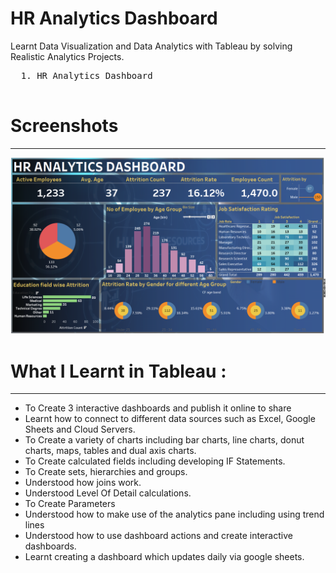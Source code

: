 # HR Analytics Dashboard
Learnt Data Visualization and Data Analytics with Tableau by solving Realistic Analytics Projects.

  <pre>
  1. HR Analytics Dashboard
  </pre>

<h1>Screenshots</h1>
<hr>
<img src="newimg.png"/>

<h1>What I Learnt in Tableau :</h1>
<hr>

<ul>
<li>To Create 3 interactive dashboards and publish it online to share</li>

<li>Learnt how to connect to different data sources such as Excel, Google Sheets and Cloud Servers.</li>

<li>To Create a variety of charts including bar charts, line charts, donut charts, maps, tables and dual axis charts.</li>

<li>To Create calculated fields including developing IF Statements.</li>

<li>To Create sets, hierarchies and groups.</li>

<li>Understood how joins work.</li>

<li>Understood Level Of Detail calculations.</li>

<li>To Create Parameters</li>

<li>Understood how to make use of the analytics pane including using trend lines</li>

<li>Understood how to use dashboard actions and create interactive dashboards.</li>

<li>Learnt creating a dashboard which updates daily via google sheets.</li>

</ul>

